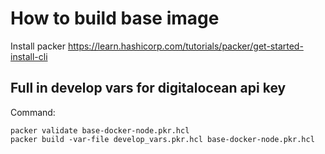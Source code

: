 # How to build base image
Install packer https://learn.hashicorp.com/tutorials/packer/get-started-install-cli

Full in develop vars for digitalocean api key
---

Command:
```
packer validate base-docker-node.pkr.hcl
packer build -var-file develop_vars.pkr.hcl base-docker-node.pkr.hcl
```